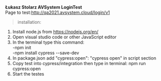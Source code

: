  **Łukasz Stolarz AVSystem LoginTest**  
 Page to test:http://qa2021.avsystem.cloud/login/v1  
  >installation:  
  1) Install node.js from https://nodejs.org/en/  
  2) Open visual studio code or other JavaScript editor  
  3) In the terminal type this command:  
     -npm init  
     -npm install cypress --save-dev  
  4) In package.json add "cypress:open": "cypress open" in script section  
  5) Copy test into cypress/integration then type in terminal: npm run cypress:open  
  6) Start the testes  
